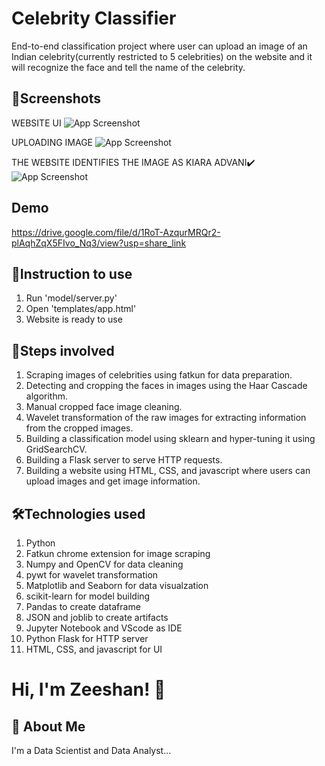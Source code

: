 
# Celebrity Classifier

End-to-end classification project where user can upload an image of an Indian celebrity(currently restricted to 5 celebrities) on the website and it will recognize the face and tell the name of the celebrity.

## 📸Screenshots
WEBSITE UI
![App Screenshot](https://drive.google.com/uc?export=view&id=1vuJh2gSc2k-Xx7kBaGFDlQRk_4w3HGUT)

UPLOADING IMAGE
![App Screenshot](https://drive.google.com/uc?export=view&id=1Ldmc_DYO5pxWTrhQvXvjDDCeAEGiUh6c)

THE WEBSITE IDENTIFIES THE IMAGE AS KIARA ADVANI✔️
![App Screenshot](https://drive.google.com/uc?export=view&id=1-FtkVds8Cvrb7ivqBQjYIo9IJUkxMAmp)

## Demo

https://drive.google.com/file/d/1RoT-AzqurMRQr2-plAqhZqX5FIvo_Nq3/view?usp=share_link
## 📝Instruction to use
1) Run 'model/server.py'
2) Open 'templates/app.html'
3) Website is ready to use 
## 👣Steps involved
1) Scraping images of celebrities using fatkun for data preparation.
2) Detecting and cropping the faces in images using the Haar Cascade algorithm.
3) Manual cropped face image cleaning.
4) Wavelet transformation of the raw images for extracting information from the cropped images.
5) Building a classification model using sklearn and hyper-tuning it using GridSearchCV.
6) Building a Flask server to serve HTTP requests.
7) Building a website using HTML, CSS, and javascript where users can upload images and get image information.
## 🛠Technologies used
1) Python
2) Fatkun chrome extension for image scraping
3) Numpy and OpenCV for data cleaning
4) pywt for wavelet transformation
5) Matplotlib and Seaborn for data visualzation
6) scikit-learn for model building
7) Pandas to create dataframe
8) JSON and joblib to create artifacts
9) Jupyter Notebook and VScode as IDE
10) Python Flask for HTTP server
11) HTML, CSS, and javascript for UI
# Hi, I'm Zeeshan! 👋


## 🚀 About Me
I'm a Data Scientist and Data Analyst...

